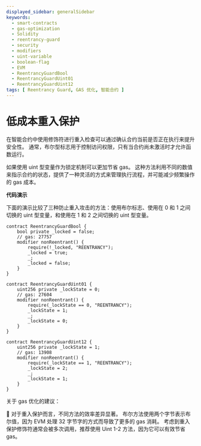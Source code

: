 ```yaml
---
displayed_sidebar: generalSidebar
keywords:
  - smart-contracts
  - gas-optimization
  - Solidity
  - reentrancy-guard
  - security
  - modifiers
  - uint-variable
  - boolean-flag
  - EVM
  - ReentrancyGuardBool
  - ReentrancyGuardUint01
  - ReentrancyGuardUint12
tags: [ Reentrancy Guard, GAS 优化, 智能合约 ]
---
```


# 低成本重入保护

在智能合约中使用修饰符进行重入检查可以通过确认合约当前是否正在执行来提升安全性。 通常，布尔型标志用于控制访问权限，只有当合约尚未激活时才允许函数运行。

如果使用 uint 型变量作为锁定机制可以更加节省 gas。 这种方法利用不同的数值来指示合约的状态，提供了一种灵活的方式来管理执行流程，并可能减少频繁操作的 gas 成本。

**代码演示**

下面的演示比较了三种防止重入攻击的方法：使用布尔标志、使用在 0 和 1 之间切换的 uint 型变量，和使用在 1 和 2 之间切换的 uint 型变量。

```solidity
contract ReentrancyGuardBool {
    bool private _locked = false;
    // gas: 27757
    modifier nonReentrant() {
        require(!_locked, "REENTRANCY");
        _locked = true;
        _;
        _locked = false;
    }
}

contract ReentrancyGuardUint01 {
    uint256 private _lockState = 0;
    // gas: 27604
    modifier nonReentrant() {
        require(_lockState == 0, "REENTRANCY");
        _lockState = 1;
        _;
        _lockState = 0;
    }
}

contract ReentrancyGuardUint12 {
    uint256 private _lockState = 1;
    // gas: 13908 
    modifier nonReentrant() {
        require(_lockState == 1, "REENTRANCY");
        _lockState = 2;
        _;
        _lockState = 1;
    }
}
```

关于 gas 优化的建议：

🌟 对于重入保护而言，不同方法的效率差异显著。 布尔方法使用两个字节表示布尔值，因为 EVM 处理 32 字节字的方式而导致了更多的 gas 消耗。 考虑到重入保护修饰符通常会被多次调用，推荐使用 Uint 1-2 方法，因为它可以有效节省 gas。